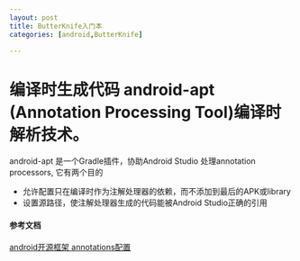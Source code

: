 ```yaml
---
layout: post
title: ButterKnife入门本
categories: [android,ButterKnife]

---
```

 
# 编译时生成代码 android-apt  (Annotation Processing Tool)编译时解析技术。

android-apt 是一个Gradle插件，协助Android Studio 处理annotation processors, 它有两个目的

* 允许配置只在编译时作为注解处理器的依赖，而不添加到最后的APK或library
* 设置源路径，使注解处理器生成的代码能被Android Studio正确的引用



#### 参考文档
	
[android开源框架 annotations配置](http://daguang.me/2014/12/11/Android%20%E5%BC%80%E6%BA%90%E6%A1%86%E6%9E%B6%EF%BC%9AAndroidAnnotations/)	
 